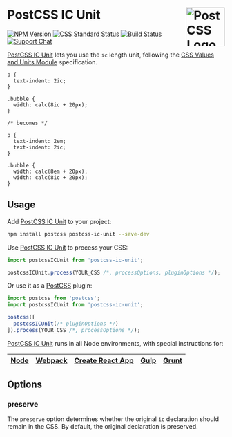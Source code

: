 # PostCSS IC Unit [<img src="https://postcss.github.io/postcss/logo.svg" alt="PostCSS Logo" width="90" height="90" align="right">][postcss]

[![NPM Version][npm-img]][npm-url]
[![CSS Standard Status][css-img]][css-url]
[![Build Status][cli-img]][cli-url]
[![Support Chat][git-img]][git-url]

[PostCSS IC Unit] lets you use the `ic` length unit, following the [CSS Values and Units Module] specification.

```pcss
p {
  text-indent: 2ic;
}

.bubble {
  width: calc(8ic + 20px);
}

/* becomes */

p {
  text-indent: 2em;
  text-indent: 2ic;
}

.bubble {
  width: calc(8em + 20px);
  width: calc(8ic + 20px);
}
```

## Usage

Add [PostCSS IC Unit] to your project:

```bash
npm install postcss postcss-ic-unit --save-dev
```

Use [PostCSS IC Unit] to process your CSS:

```js
import postcssICUnit from 'postcss-ic-unit';

postcssICUnit.process(YOUR_CSS /*, processOptions, pluginOptions */);
```

Or use it as a [PostCSS] plugin:

```js
import postcss from 'postcss';
import postcssICUnit from 'postcss-ic-unit';

postcss([
  postcssICUnit(/* pluginOptions */)
]).process(YOUR_CSS /*, processOptions */);
```

[PostCSS IC Unit] runs in all Node environments, with special instructions for:

| [Node](INSTALL.md#node) | [Webpack](INSTALL.md#webpack) | [Create React App](INSTALL.md#create-react-app) | [Gulp](INSTALL.md#gulp) | [Grunt](INSTALL.md#grunt) |
| --- | --- | --- | --- | --- |

## Options

### preserve

The `preserve` option determines whether the original `ic` declaration should
remain in the CSS. By default, the original declaration is preserved.

[css-img]: https://cssdb.org/images/badges/ic-unit.svg
[css-url]: https://cssdb.org/#ic-unit
[cli-img]: https://img.shields.io/travis/JLHwung/postcss-ic-unit.svg
[cli-url]: https://travis-ci.org/JLHwung/postcss-ic-unit
[git-img]: https://img.shields.io/badge/support-chat-blue.svg
[git-url]: https://gitter.im/postcss/postcss
[npm-img]: https://img.shields.io/npm/v/postcss-ic-unit.svg
[npm-url]: https://www.npmjs.com/package/postcss-ic-unit

[CSS Values and Units Module]: https://www.w3.org/TR/css-values-4/#ic
[Gulp PostCSS]: https://github.com/postcss/gulp-postcss
[Grunt PostCSS]: https://github.com/nDmitry/grunt-postcss
[PostCSS]: https://github.com/postcss/postcss
[PostCSS Loader]: https://github.com/postcss/postcss-loader
[PostCSS IC Unit]: https://github.com/JLHwung/postcss-ic-unit
